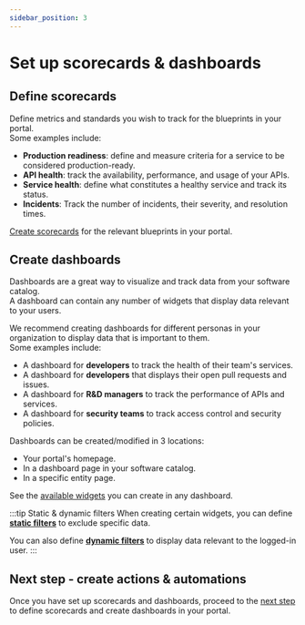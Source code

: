 ```yaml
---
sidebar_position: 3
---
```


# Set up scorecards & dashboards

## Define scorecards

Define metrics and standards you wish to track for the blueprints in your portal.  
Some examples include:

- **Production readiness**: define and measure criteria for a service to be considered production-ready.
- **API health**: track the availability, performance, and usage of your APIs.
- **Service health**: define what constitutes a healthy service and track its status.
- **Incidents**: Track the number of incidents, their severity, and resolution times.

[Create scorecards](/promote-scorecards/) for the relevant blueprints in your portal.

## Create dashboards

Dashboards are a great way to visualize and track data from your software catalog.  
A dashboard can contain any number of widgets that display data relevant to your users.

We recommend creating dashboards for different personas in your organization to display data that is important to them.  
Some examples include:
  - A dashboard for **developers** to track the health of their team's services.
  - A dashboard for **developers** that displays their open pull requests and issues.
  - A dashboard for **R&D managers** to track the performance of APIs and services.
  - A dashboard for **security teams** to track access control and security policies.

Dashboards can be created/modified in 3 locations:
  - Your portal's homepage.
  - In a dashboard page in your software catalog.
  - In a specific entity page.

See the [available widgets](/customize-pages-dashboards-and-plugins/dashboards/) you can create in any dashboard.

:::tip Static & dynamic filters
When creating certain widgets, you can define [**static filters**](/customize-pages-dashboards-and-plugins/dashboards/#chart-filters) to exclude specific data.

You can also define [**dynamic filters**](/search-and-query/#dynamic-properties) to display data relevant to the logged-in user.
:::

## Next step - create actions & automations

Once you have set up scorecards and dashboards, proceed to the [next step](/guides/implementation-guide/build/actions-and-automations) to define scorecards and create dashboards in your portal.